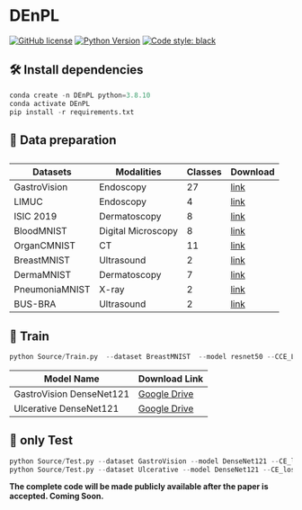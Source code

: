 


# DEnPL

[![GitHub license](https://img.shields.io/github/license/用户名/仓库名)](https://github.com/用户名/仓库名/blob/main/LICENSE)
[![Python Version](https://img.shields.io/badge/python-3.8%2B-blue)](https://www.python.org/)
[![Code style: black](https://img.shields.io/badge/code%20style-black-000000.svg)](https://github.com/psf/black)


## 🛠️ Install dependencies
```python
conda create -n DEnPL python=3.8.10
conda activate DEnPL
pip install -r requirements.txt
```

## 📁 Data preparation

## 

| Datasets       | Modalities         | Classes | Download                                                |
| -------------- | ------------------ | ------- | ------------------------------------------------------- |
| GastroVision   | Endoscopy          | 27      | [link](https://osf.io/84e7f/)                           |
| LIMUC          | Endoscopy          | 4       | [link](https://zenodo.org/records/5827695#.Yi8GJ3pByUk) |
| ISIC 2019      | Dermatoscopy       | 8       | [link](https://challenge.isic-archive.com/data/#2019)   |
| BloodMNIST     | Digital Microscopy | 8       | [link](https://zenodo.org/records/10519652)             |
| OrganCMNIST    | CT                 | 11      | [link](https://zenodo.org/records/10519652)             |
| BreastMNIST    | Ultrasound         | 2       | [link](https://zenodo.org/records/10519652)             |
| DermaMNIST     | Dermatoscopy       | 7       | [link](https://zenodo.org/records/10519652)             |
| PneumoniaMNIST | X-ray              | 2       | [link](https://zenodo.org/records/10519652)             |
| BUS-BRA        | Ultrasound         | 2       | [link](https://zenodo.org/records/8231412)              |





## 🚀 Train

```python
python Source/Train.py  --dataset BreastMNIST  --model resnet50 --CCE_Loss_use --batch-size 24 --learning-rate 0.0001 --epochs 100
```

| Model Name               | Download Link     |
|--------------------------|-------------------|
| GastroVision DenseNet121 | [Google Drive](https://drive.google.com/file/d/1-pUp7WyyASmPn8-w_8gGLFmEQoo3gckK/view?usp=sharing)  |
| Ulcerative DenseNet121   | [Google Drive](https://drive.google.com/file/d/14vNtd0juyeN1PRgWU74rDci7WUb-zprO/view?usp=sharing)  |

## 🧪 only Test
```python
python Source/Test.py --dataset GastroVision --model DenseNet121 --CE_loss_use --CCL_loss_use --best_model_path  checkpoints/GastroVision/best_auc.pth
python Source/Test.py --dataset Ulcerative --model DenseNet121 --CE_loss_use --CCL_loss_use --best_model_path  checkpoints/Ulcerative/best_auc.pth
```


**The complete code will be made publicly available after the paper is accepted. Coming Soon.**